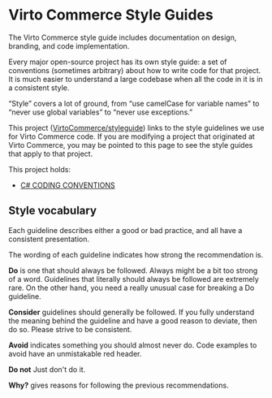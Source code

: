 # Virto Commerce Style Guides
The Virto Commerce style guide includes documentation on design, branding, and code implementation.

Every major open-source project has its own style guide: a set of conventions
(sometimes arbitrary) about how to write code for that project. It is much
easier to understand a large codebase when all the code in it is in a
consistent style.

“Style” covers a lot of ground, from “use camelCase for variable names” to
“never use global variables” to “never use exceptions.” 

This project 
([VirtoCommerce/styleguide](https://github.com/VirtoCommerce/styleguide)) links to the
style guidelines we use for Virto Commerce code. If you are modifying a project that
originated at Virto Commerce, you may be pointed to this page to see the style guides
that apply to that project.

This project holds: 
* [C# CODING CONVENTIONS](csharp.md)

## Style vocabulary

Each guideline describes either a good or bad practice, and all have a consistent presentation.

The wording of each guideline indicates how strong the recommendation is.

**Do** is one that should always be followed. Always might be a bit too strong of a word. Guidelines that literally should always be followed are extremely rare. On the other hand, you need a really unusual case for breaking a Do guideline.

**Consider** guidelines should generally be followed. If you fully understand the meaning behind the guideline and have a good reason to deviate, then do so. Please strive to be consistent.

**Avoid** indicates something you should almost never do. Code examples to avoid have an unmistakable red header.

**Do not** Just don't do it.

**Why?** gives reasons for following the previous recommendations.

